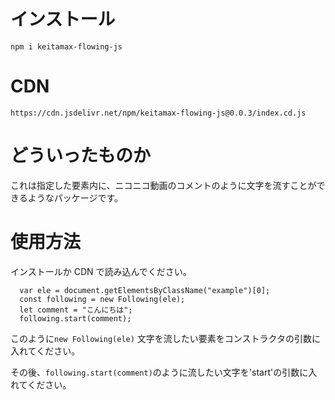 # インストール

```
npm i keitamax-flowing-js
```

# CDN

```
https://cdn.jsdelivr.net/npm/keitamax-flowing-js@0.0.3/index.cd.js
```

# どういったものか

これは指定した要素内に、ニコニコ動画のコメントのように文字を流すことができるようなパッケージです。

# 使用方法

インストールか CDN で読み込んでください。

```
  var ele = document.getElementsByClassName("example")[0];
  const following = new Following(ele);
  let comment = "こんにちは";
  following.start(comment);
```

このように`new Following(ele)` 文字を流したい要素をコンストラクタの引数に入れてください。

その後、`following.start(comment)`のように流したい文字を'start'の引数に入れてください。
